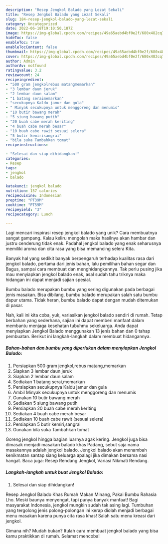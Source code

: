 ```yaml
---
description: "Resep Jengkol Balado yang Lezat Sekali"
title: "Resep Jengkol Balado yang Lezat Sekali"
slug: 184-resep-jengkol-balado-yang-lezat-sekali
category: Uncategorized
date: 2022-06-18T19:10:50.187Z
image: https://img-global.cpcdn.com/recipes/49a65aebd4bf0e2f/680x482cq70/jengkol-balado-foto-resep-utama.jpg
hideToc: false
enableToc: true
enableTocContent: false
thumbnail: https://img-global.cpcdn.com/recipes/49a65aebd4bf0e2f/680x482cq70/jengkol-balado-foto-resep-utama.jpg
cover: https://img-global.cpcdn.com/recipes/49a65aebd4bf0e2f/680x482cq70/jengkol-balado-foto-resep-utama.jpg
author: Admin
authorAv: notfound
ratingvalue: 3.2
reviewcount: 24
recipeingredient:
- "500 gram jengkolrebus matangmemarkan"
- "3 lembar daun jeruk"
- "2 lembar daun salam"
- "1 batang seraimemarkan"
- "secukupnya Kaldu jamur dan gula"
- " Minyak secukupnya untuk menggoreng dan menumis"
- "10 butir bawang merah"
- "5 siung bawang putih"
- "20 buah cabe merah keriting"
- "4 buah cabe merah besar"
- "10 buah cabe rawit sesuai selera"
- "5 butir kemirisangrai"
- "bila suka Tambahkan tomat"
recipeinstructions:

- "Selesai dan siap dihidangkan!"
categories:
- Resep
tags:
- jengkol
- balado

katakunci: jengkol balado 
nutrition: 157 calories
recipecuisine: Indonesian
preptime: "PT39M"
cooktime: "PT59M"
recipeyield: "3"
recipecategory: Lunch

---
```





Lagi mencari inspirasi resep jengkol balado yang unik? Cara membuatnya sangat gampang. Kalau keliru mengolah maka hasilnya akan hambar dan justru cenderung tidak enak. Padahal jengkol balado yang enak seharusnya memiliki aroma dan cita rasa yang bisa memancing selera Kita.





Banyak hal yang sedikit banyak berpengaruh terhadap kualitas rasa dari jengkol balado, pertama dari jenis bahan, lalu pemilihan bahan segar dan Bagus, sampai cara membuat dan menghidangkannya. Tak perlu pusing jika mau menyiapkan jengkol balado enak,      asal sudah tahu triknya maka hidangan ini dapat menjadi sajian spesial.














Bumbu balado merupakan bumbu yang sering digunakan pada berbagai jenis masakan. Bisa dibilang, bumbu balado merupakan salah satu bumbu dapur utama. Tidak heran, bumbu balado dapat dengan mudah ditemukan di pasar.






Nah, kali ini kita coba, yuk, variasikan jengkol balado sendiri di rumah. Tetap berbahan yang sederhana, sajian ini dapat memberi manfaat dalam membantu menjaga kesehatan tubuhmu sekeluarga. Anda dapat menyiapkan Jengkol Balado menggunakan 13 jenis bahan dan 0 tahap pembuatan. Berikut ini langkah-langkah dalam membuat hidangannya.

<!--inarticleads1-->

##### Bahan-bahan dan bumbu yang diperlukan dalam menyiapkan Jengkol Balado:

1. Persiapkan 500 gram jengkol,rebus matang,memarkan
1. Siapkan 3 lembar daun jeruk
1. Siapkan 2 lembar daun salam
1. Sediakan 1 batang serai,memarkan
1. Persiapkan secukupnya Kaldu jamur dan gula
1. Ambil  Minyak secukupnya untuk menggoreng dan menumis
1. Gunakan 10 butir bawang merah
1. Sediakan 5 siung bawang putih
1. Persiapkan 20 buah cabe merah keriting
1. Sediakan 4 buah cabe merah besar
1. Sediakan 10 buah cabe rawit (sesuai selera)
1. Persiapkan 5 butir kemiri,sangrai
1. Gunakan bila suka Tambahkan tomat


Goreng jengkol hingga bagian luarnya agak kering. Jengkol juga bisa dimasak menjadi masakan balado khas Padang, sebut saja nama masakannya adalah jengkol balado. Jengkol balado akan menambah kenikmatan santap siang keluarga apalagi jika dimakan bersama nasi hangat. Baca juga: Resep Rendang Jengkol, Variasi Nikmati Rendang. 

<!--inarticleads2-->

##### Langkah-langkah untuk buat Jengkol Balado:


1. Selesai dan siap dihidangkan!

Resep Jengkol Balado Khas Rumah Makan Minang, Pakai Bumbu Rahasia Lho. Meski baunya menyengat, tapi punya banyak manfaat! Bagi masyarakat Indonesia, jengkol mungkin sudah tak asing lagi. Tumbuhan yang tergolong jenis polong-polongan ini kerap diolah menjadi berbagai menu masakan karena punya cita rasa khas! Salah satu menu kreasi dari jengkol. 

Gimana nih? Mudah bukan? Itulah cara membuat jengkol balado yang bisa kamu praktikkan di rumah. Selamat mencoba!
